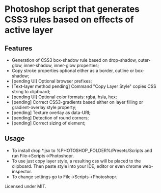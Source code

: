 Photoshop script that generates CSS3 rules based on effects of active layer
============================================================
<h2>Features</h2>
<ul>
	<li>Generation of CSS3 box-shadow rule based on drop-shadow, outer-glow, inner-shadow, inner-glow properties;</li>
	<li>Copy stroke properties optional either as a border, outline or box-shadow;</li>
	<li>[pending UI] Optional browser prefixes;</li>
	<li>[Text-layer method pending] Command "Copy Layer Style" copies CSS string to clipboard;</li>
	<li>[pending UI] Optional color formats: rgba, hsla, hex; </li>
	<li>[pending] Correct CSS3-gradients based either on layer filling or gradient-overlay style property;</li>
	<li>[pending] Texture overlay as data-URI;</li>
	<li>[pending] Detection of round corners;</li>
	<li>[pending] Correct sizing of element;</li>
</ul>

<h2>Usage</h2>
<ul>
	<li>To install drop *.jsx to %PHOTOSHOP_FOLDER%/Presets/Scripts and run File→Scripts→Photoshopr.</li>
	<li>To use just copy layer style, a resulting css will be placed to the clipboard. Then paste style into your IDE, editor or even chrome web-inspector.</li>
	<li>To change settings go to File→Scripts→Photoshopr. </li>
</ul>

<p>Licensed under MIT.</p>
